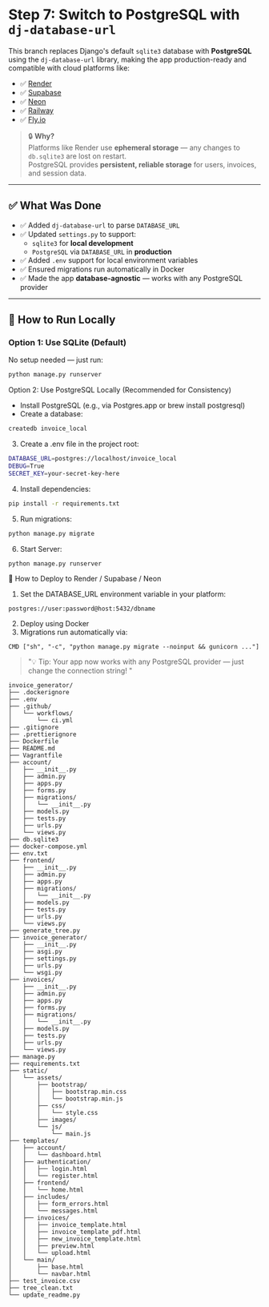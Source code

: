 # Step 7: Switch to PostgreSQL with `dj-database-url`

This branch replaces Django's default `sqlite3` database with **PostgreSQL** using the `dj-database-url` library, making the app production-ready and compatible with cloud platforms like:

- ✅ [Render](https://render.com)
- ✅ [Supabase](https://supabase.com)
- ✅ [Neon](https://neon.tech)
- ✅ [Railway](https://railway.app)
- ✅ [Fly.io](https://fly.io)

> 🔒 **Why?**  
> Platforms like Render use **ephemeral storage** — any changes to `db.sqlite3` are lost on restart.  
> PostgreSQL provides **persistent, reliable storage** for users, invoices, and session data.

---

## ✅ What Was Done

- ✅ Added `dj-database-url` to parse `DATABASE_URL`
- ✅ Updated `settings.py` to support:
  - `sqlite3` for **local development**
  - `PostgreSQL` via `DATABASE_URL` in **production**
- ✅ Added `.env` support for local environment variables
- ✅ Ensured migrations run automatically in Docker
- ✅ Made the app **database-agnostic** — works with any PostgreSQL provider

---

## 🧪 How to Run Locally

### Option 1: Use SQLite (Default)

No setup needed — just run:

```bash
python manage.py runserver

```

Option 2: Use PostgreSQL Locally (Recommended for Consistency)

- Install PostgreSQL (e.g., via Postgres.app or brew install postgresql)
- Create a database:

```bash
createdb invoice_local
```

3. Create a .env file in the project root:

```bash
DATABASE_URL=postgres://localhost/invoice_local
DEBUG=True
SECRET_KEY=your-secret-key-here
```

4. Install dependencies:

```bash
pip install -r requirements.txt
```

5. Run migrations:

```bash
python manage.py migrate
```

6. Start Server:

```bash
python manage.py runserver
```

🚀 How to Deploy to Render / Supabase / Neon

1. Set the DATABASE_URL environment variable in your platform:

```
postgres://user:password@host:5432/dbname
```

2. Deploy using Docker
3. Migrations run automatically via:

```
CMD ["sh", "-c", "python manage.py migrate --noinput && gunicorn ..."]
```

> "💡 Tip: Your app now works with any PostgreSQL provider — just change the connection string! "

```
invoice_generator/
├── .dockerignore
├── .env
├── .github/
│   └── workflows/
│       └── ci.yml
├── .gitignore
├── .prettierignore
├── Dockerfile
├── README.md
├── Vagrantfile
├── account/
│   ├── __init__.py
│   ├── admin.py
│   ├── apps.py
│   ├── forms.py
│   ├── migrations/
│   │   └── __init__.py
│   ├── models.py
│   ├── tests.py
│   ├── urls.py
│   └── views.py
├── db.sqlite3
├── docker-compose.yml
├── env.txt
├── frontend/
│   ├── __init__.py
│   ├── admin.py
│   ├── apps.py
│   ├── migrations/
│   │   └── __init__.py
│   ├── models.py
│   ├── tests.py
│   ├── urls.py
│   └── views.py
├── generate_tree.py
├── invoice_generator/
│   ├── __init__.py
│   ├── asgi.py
│   ├── settings.py
│   ├── urls.py
│   └── wsgi.py
├── invoices/
│   ├── __init__.py
│   ├── admin.py
│   ├── apps.py
│   ├── forms.py
│   ├── migrations/
│   │   └── __init__.py
│   ├── models.py
│   ├── tests.py
│   ├── urls.py
│   └── views.py
├── manage.py
├── requirements.txt
├── static/
│   └── assets/
│       ├── bootstrap/
│       │   ├── bootstrap.min.css
│       │   └── bootstrap.min.js
│       ├── css/
│       │   └── style.css
│       ├── images/
│       └── js/
│           └── main.js
├── templates/
│   ├── account/
│   │   └── dashboard.html
│   ├── authentication/
│   │   ├── login.html
│   │   └── register.html
│   ├── frontend/
│   │   └── home.html
│   ├── includes/
│   │   ├── form_errors.html
│   │   └── messages.html
│   ├── invoices/
│   │   ├── invoice_template.html
│   │   ├── invoice_template_pdf.html
│   │   ├── new_invoice_template.html
│   │   ├── preview.html
│   │   └── upload.html
│   └── main/
│       ├── base.html
│       └── navbar.html
├── test_invoice.csv
├── tree_clean.txt
└── update_readme.py

```

```

```

